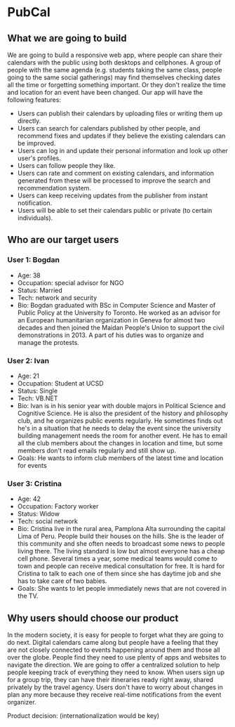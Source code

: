 # PubCal

## What we are going to build

We are going to build a responsive web app, where people can share their calendars with the public using both desktops and cellphones.
A group of people with the same agenda (e.g. students taking the same class, people going to the same social gatherings) may find themselves checking dates all the time or forgetting
something important. Or they don't realize the time and location for an event have been changed. 
Our app will have the following features:

  * Users can publish their calendars by uploading files or writing them up directly.
  * Users can search for calendars published by other people, and recommend fixes and updates if they believe the existing calendars can be improved. 
  * Users can log in and update their personal information and look up other user's profiles. 
  * Users can follow people they like. 
  * Users can rate and comment on existing calendars, and information generated from these will be processed to improve the search and recommendation system. 
  * Users can keep receiving updates from the publisher from instant notification. 
  * Users will be able to set their calendars public or private (to certain individuals).

## Who are our target users

### User 1: Bogdan
  * Age: 38
  * Occupation: special advisor for NGO 
  * Status: Married
  * Tech: network and security
  * Bio: Bogdan graduated with BSc in Computer Science and Master of Public Policy at the University fo Toronto.
         He worked as an advisor for an European humanitarian organization in Geneva for almost two decades and then joined the Maidan
         People's Union to support the civil demonstrations in 2013. A part of his duties was to organize and manage the protests.


### User 2: Ivan
  * Age: 21
  * Occupation: Student at UCSD
  * Status: Single
  * Tech: VB.NET
  * Bio: Ivan is in his senior year with double majors in Political Science and Cognitive Science.
    He is also the president of the history and philosophy club, and he organizes public events regularly.
    He sometimes finds out he's in a situation that he needs to delay the event since the university building management 
    needs the room for another event. He has to email all the club members about the changes in location and time,
    but some members don't read emails regularly and still show up.
  * Goals: He wants to inform club members of the latest time and location for events

### User 3: Cristina
  * Age: 42
  * Occupation: Factory worker
  * Status: Widow
  * Tech: social network
  * Bio: Cristina live in the rural area, Pamplona Alta surrounding the capital Lima of Peru. 
    People build their houses on the hills. She is the leader of this community and she often needs to broadcast some news to people living there. 
    The living standard is low but almost everyone has a cheap cell phone. 
    Several times a year, some medical teams would come to town and people can receive medical consultation for free.
    It is hard for Cristina to talk to each one of them since she has daytime job and she has to take care of two babies.
  * Goals: She wants to let people immediately news that are not covered in the TV.


## Why users should choose our product

In the modern society, it is easy for people to forget what they are going to do next. 
Digital calendars came along but people have a feeling that they are not closely connected to events happening around them and 
those all over the globe. People find they need to use plenty of apps and websites to navigate the direction. 
We are going to offer a centralized solution to help people keeping track of everything they need to know.
When users sign up for a group trip, they can have their itineraries ready right away, shared privately by the travel agency.
Users don't have to worry about changes in plan any more because they receive real-time notifications from the event organizer.


Product decision: (internationalization would be key)